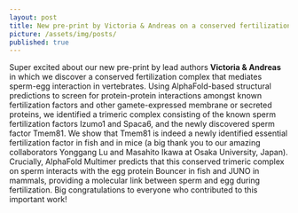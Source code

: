 ```yaml
---
layout: post
title: New pre-print by Victoria & Andreas on a conserved fertilization complex
picture: /assets/img/posts/
published: true
---
```

Super excited about our new pre-print by lead authors **Victoria & Andreas** in which we discover a conserved fertilization complex that mediates sperm-egg interaction in vertebrates.
Using AlphaFold-based structural predictions to screen for protein-protein interactions amongst known fertilization factors and other gamete-expressed membrane or secreted proteins, we identified a trimeric complex consisting of the known sperm fertilization factors Izumo1 and Spaca6, and the newly discovered sperm factor Tmem81. We show that Tmem81 is indeed a newly identified essential fertilization factor in fish and in mice (a big thank you to our amazing collaborators Yonggang Lu and Masahito Ikawa at Osaka University, Japan).
Crucially, AlphaFold Multimer predicts that this conserved trimeric complex on sperm interacts with the egg protein Bouncer in fish and JUNO in mammals, providing a molecular link between sperm and egg during fertilization.
Big congratulations to everyone who contributed to this important work!
